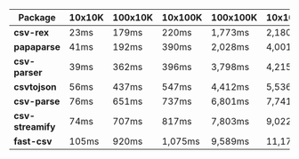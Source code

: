 | Package | 10x10K | 100x10K | 10x100K | 100x100K | 10x1000K 
|---------|---|---|---|---|---
| **csv-rex** | 23ms | 179ms | 220ms | 1,773ms | 2,180ms 
| **papaparse** | 41ms | 192ms | 390ms | 2,028ms | 4,001ms 
| **csv-parser** | 39ms | 362ms | 396ms | 3,798ms | 4,215ms 
| **csvtojson** | 56ms | 437ms | 547ms | 4,412ms | 5,536ms 
| **csv-parse** | 76ms | 651ms | 737ms | 6,801ms | 7,741ms 
| **csv-streamify** | 74ms | 707ms | 817ms | 7,803ms | 9,022ms 
| **fast-csv** | 105ms | 920ms | 1,075ms | 9,589ms | 11,178ms 
